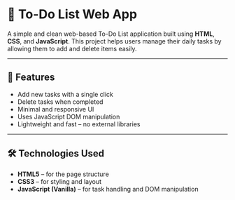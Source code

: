 # 📝 To-Do List Web App

A simple and clean web-based To-Do List application built using **HTML**, **CSS**, and **JavaScript**. This project helps users manage their daily tasks by allowing them to add and delete items easily.

---

## 🔧 Features

- Add new tasks with a single click
- Delete tasks when completed
- Minimal and responsive UI
- Uses JavaScript DOM manipulation
- Lightweight and fast – no external libraries

---

## 🛠️ Technologies Used

- **HTML5** – for the page structure
- **CSS3** – for styling and layout
- **JavaScript (Vanilla)** – for task handling and DOM manipulation
